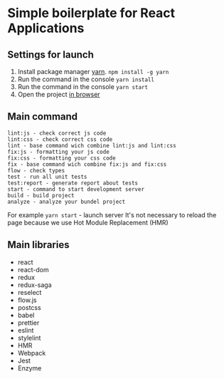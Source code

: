 <h1>Simple boilerplate for React Applications</h1>

Settings for launch
-----------------------------------

1. Install package manager [yarn](https://yarnpkg.com/).
```npm install -g yarn```
2. Run the command in the console ```yarn install```
3. Run the command in the console ```yarn start```
4. Open the project [in browser](http://localhost:3000)


Main command
-----------------------------------

```
lint:js - check correct js code
lint:css - check correct css code
lint - base command wich combine lint:js and lint:css
fix:js - formatting your js code
fix:css - formatting your css code
fix - base command wich combine fix:js and fix:css
flow - check types
test - run all unit tests
test:report - generate report about tests
start - command to start development server
build - build project
analyze - analyze your bundel project
```

For example ```yarn start``` - launch server
It's not necessary to reload the page because we use Hot Module Replacement (HMR)


Main libraries
 -----------------------------------

- react
- react-dom
- redux
- redux-saga
- reselect
- flow.js
- postcss
- babel
- prettier
- eslint
- stylelint
- HMR
- Webpack
- Jest
- Enzyme
